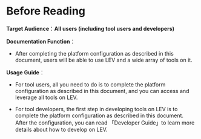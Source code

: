 # Before Reading

**Target Audience**：**All users (including tool users and developers)**

**Documentation Function**：

- After completing the platform configuration as described in this document, users will be able to use LEV and a wide array of tools on it.

**Usage Guide**：

- For tool users, all you need to do is to complete the platform configuration as described in this document, and you can access and leverage all tools on LEV.

- For tool developers, the first step in developing tools on LEV is to complete the platform configuration as described in this document. After the configuration, you can read 「Developer Guide」to learn more details about how to develop on LEV.
